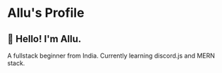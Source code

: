 #                              Allu's Profile

## 👋 Hello! I'm Allu. 
A fullstack beginner from India. Currently learning discord.js and MERN stack.

